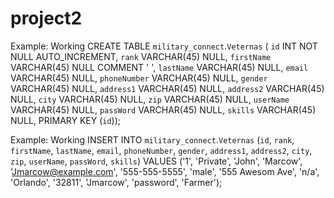 # project2

Example: Working
CREATE TABLE `military_connect`.`Veternas` (
  `id` INT NOT NULL AUTO_INCREMENT,
  `rank` VARCHAR(45) NULL,
  `firstName` VARCHAR(45) NULL COMMENT '			',
  `lastName` VARCHAR(45) NULL,
  `email` VARCHAR(45) NULL,
  `phoneNumber` VARCHAR(45) NULL,
  `gender` VARCHAR(45) NULL,
  `address1` VARCHAR(45) NULL,
  `address2` VARCHAR(45) NULL,
  `city` VARCHAR(45) NULL,
  `zip` VARCHAR(45) NULL,
  `userName` VARCHAR(45) NULL,
  `passWord` VARCHAR(45) NULL,
  `skills` VARCHAR(45) NULL,
  PRIMARY KEY (`id`));

Example: Working
INSERT INTO `military_connect`.`Veternas` (`id`, `rank`, `firstName`, `lastName`, `email`, `phoneNumber`, `gender`, `address1`, `address2`, `city`, `zip`, `userName`, `passWord`, `skills`) VALUES ('1', 'Private', 'John', 'Marcow', 'Jmarcow@example.com', '555-555-5555', 'male', '555 Awesom Ave', 'n/a', 'Orlando', '32811', 'Jmarcow', 'password', 'Farmer');